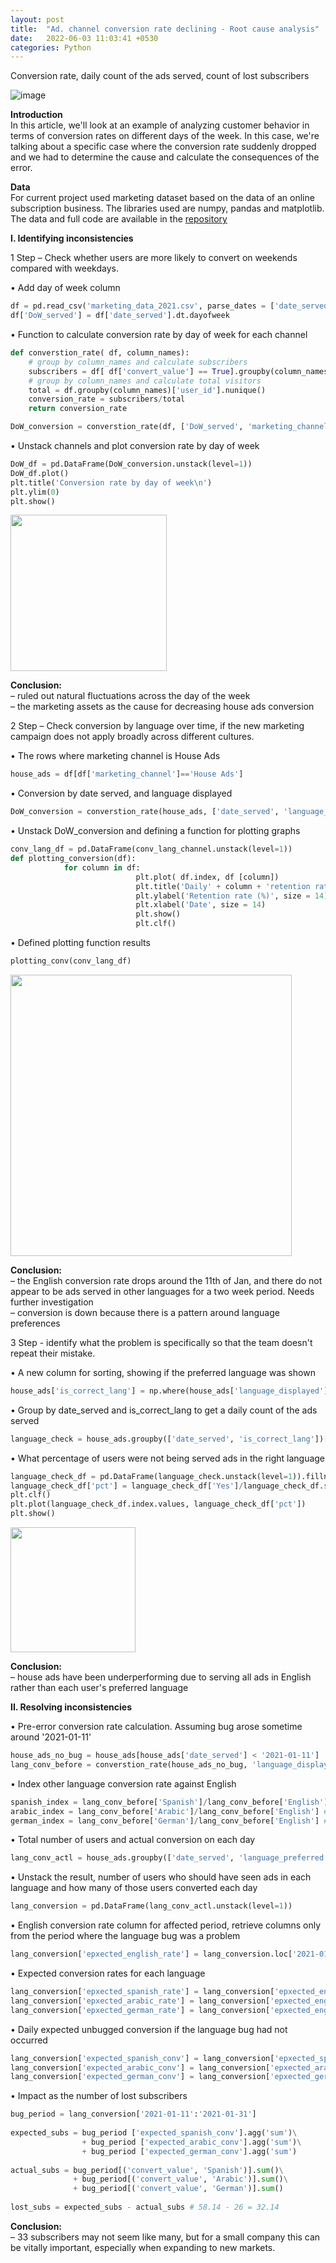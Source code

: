 ```yaml
---
layout: post
title:  "Ad. channel conversion rate declining - Root cause analysis"
date:   2022-06-03 11:03:41 +0530
categories: Python
---
```

Conversion rate, daily count of the ads served, count of lost subscribers

![image](https://raw.githubusercontent.com/JanCinis/jancinis.github.io/main/assets/conversion_rate_resized.jpg)

**Introduction**  
In this article, we'll look at an example of analyzing customer behavior in terms of conversion rates on different days of the week. In this case, we're talking about a specific case where the conversion rate suddenly dropped and we had to determine the cause and calculate the consequences of the error.

**Data**  
For current project used marketing dataset based on the data of an online subscription business. The libraries used are numpy, pandas and matplotlib. The data and full code are available in the <a href="https://github.com/JanCinis/ad-channel-conversion-rate-case" target="_blank">repository</a>

**I. Identifying inconsistencies**  

  1 Step – Check whether users are more likely to convert on weekends compared with weekdays.

• Add day of week column
```python
df = pd.read_csv('marketing_data_2021.csv', parse_dates = ['date_served'])
df['DoW_served'] = df['date_served'].dt.dayofweek
```
• Function to calculate conversion rate by day of week for each channel
```python
def converstion_rate( df, column_names):
	# group by column_names and calculate subscribers
	subscribers = df[ df['convert_value'] == True].groupby(column_names)['user_id'].nunique()
	# group by column_names and calculate total visitors  
	total = df.groupby(column_names)['user_id'].nunique()
	conversion_rate = subscribers/total
	return conversion_rate

DoW_conversion = converstion_rate(df, ['DoW_served', 'marketing_channel'])
```    
• Unstack channels and plot conversion rate by day of week
```python
DoW_df = pd.DataFrame(DoW_conversion.unstack(level=1))
DoW_df.plot()
plt.title('Conversion rate by day of week\n')
plt.ylim(0)
plt.show()
```
<img src="https://raw.githubusercontent.com/JanCinis/jancinis.github.io/main/assets/img_post_01/Channels_conv_rate_dow.png" height="250">

**Conclusion:**  
– ruled out natural fluctuations across the day of the week  
– the marketing assets as the cause for decreasing house ads conversion

  2 Step – Check conversion by language over time, if the new marketing campaign does not apply broadly across different cultures.

• The rows where marketing channel is House Ads
```python
house_ads = df[df['marketing_channel']=='House Ads']
```  
• Conversion by date served, and language displayed
```python
DoW_conversion = converstion_rate(house_ads, ['date_served', 'language_displayed'])
```    
• Unstack DoW_conversion and defining a function for plotting graphs
```python
conv_lang_df = pd.DataFrame(conv_lang_channel.unstack(level=1))
def plotting_conversion(df):
          	for column in df:
                        	plt.plot( df.index, df [column])
                        	plt.title('Daily' + column + 'retention rate\n', size = 16)
                        	plt.ylabel('Retention rate (%)', size = 14)
                        	plt.xlabel('Date', size = 14)
                        	plt.show()
                        	plt.clf()
```  
• Defined plotting function results
```python
plotting_conv(conv_lang_df)
```
<img src="https://raw.githubusercontent.com/JanCinis/jancinis.github.io/main/assets/img_post_01/Languages_conv_rate_drop.png" height="450">

**Conclusion:**  
– the English conversion rate drops around the 11th of Jan, and there do not appear to be ads served in other languages for a two week period. Needs further investigation  
– conversion is down because there is a pattern around language preferences
 
  3 Step - identify what the problem is specifically so that the team doesn't repeat their mistake.
  
• A new column for sorting, showing if the preferred language was shown 
```python
house_ads['is_correct_lang'] = np.where(house_ads['language_displayed'] == house_ads['language_preferred'], 'Yes', 'No')
```  
• Group by date_served and is_correct_lang to get a daily count of the ads served
```python
language_check = house_ads.groupby(['date_served', 'is_correct_lang'])['is_correct_lang'].count()
```  
• What percentage of users were not being served ads in the right language
```python
language_check_df = pd.DataFrame(language_check.unstack(level=1)).fillna(0)
language_check_df['pct'] = language_check_df['Yes']/language_check_df.sum(axis=1)
plt.clf()
plt.plot(language_check_df.index.values, language_check_df['pct'])
plt.show()
```
<img src="https://raw.githubusercontent.com/JanCinis/jancinis.github.io/main/assets/img_post_01/Right_language_percentage.png" height="200">

**Conclusion:**  
– house ads have been underperforming due to serving all ads in English rather than each user's preferred language

**II. Resolving inconsistencies**  
  
• Pre-error conversion rate calculation. Assuming bug arose sometime around '2021-01-11'
```python
house_ads_no_bug = house_ads[house_ads['date_served'] < '2021-01-11']
lang_conv_before = converstion_rate(house_ads_no_bug, 'language_displayed')
```  
• Index other language conversion rate against English
```python
spanish_index = lang_conv_before['Spanish']/lang_conv_before['English'] # = 1.68
arabic_index = lang_conv_before['Arabic']/lang_conv_before['English'] # = 5.04
german_index = lang_conv_before['German']/lang_conv_before['English'] # = 4.48
```  
• Total number of users and actual conversion on each day
```python
lang_conv_actl = house_ads.groupby(['date_served', 'language_preferred']).agg({'user_id':'nunique', 'convert_value':'sum'})
```  
• Unstack the result, number of users who should have seen ads in each language and how many of those users converted each day
```python
lang_conversion = pd.DataFrame(lang_conv_actl.unstack(level=1))
```  
• English conversion rate column for affected period, retrieve columns only from the period where the language bug was a problem
```python
lang_conversion['epxected_english_rate'] = lang_conversion.loc['2021-01-11':'2021-01-31'][('convert_value', 'English')]
```  
• Expected conversion rates for each language
```python
lang_conversion['epxected_spanish_rate'] = lang_conversion['epxected_english_rate'] * spanish_index
lang_conversion['epxected_arabic_rate'] = lang_conversion['epxected_english_rate'] * arabic_index
lang_conversion['epxected_german_rate'] = lang_conversion['epxected_english_rate'] * german_index
```  
• Daily expected unbugged conversion if the language bug had not occurred
```python
lang_conversion['expected_spanish_conv'] = lang_conversion['epxected_spanish_rate'] * lang_conversion[('user_id', 'Spanish')]/100
lang_conversion['expected_arabic_conv'] = lang_conversion['epxected_arabic_rate'] * lang_conversion[('user_id', 'Arabic')]/100
lang_conversion['expected_german_conv'] = lang_conversion['epxected_german_rate'] * lang_conversion[('user_id', 'German')]/100
```  
• Impact as the number of lost subscribers
```python
bug_period = lang_conversion['2021-01-11':'2021-01-31']
 
expected_subs = bug_period ['expected_spanish_conv'].agg('sum')\
                + bug_period ['expected_arabic_conv'].agg('sum')\
                + bug_period ['expected_german_conv'].agg('sum')
 
actual_subs = bug_period[('convert_value', 'Spanish')].sum()\
    		  + bug_period[('convert_value', 'Arabic')].sum()\
              + bug_period[('convert_value', 'German')].sum()
 
lost_subs = expected_subs - actual_subs # 58.14 - 26 = 32.14
``` 
**Conclusion:**  
– 33 subscribers may not seem like many, but for a small company this can be vitally important, especially when expanding to new markets.

